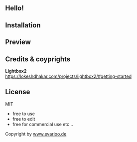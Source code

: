 ## Hello!

## Installation

## Preview

## Credits & coyprights

**Lightbox2** </br>
https://lokeshdhakar.com/projects/lightbox2/#getting-started

## License

MIT

- free to use
- free to edit
- free for commercial use
  etc ..

Copyright by www.evarioo.de
